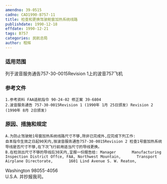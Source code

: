 ```yaml
---
amendno: 39-0515  
cadno: CAD1990-B757-11  
title: 检查和更换驾驶舱窗加热系统线路  
publishdate: 1990-12-18  
effdate: 1990-12-21  
tags: B757  
categories: 民航总局  
author: 程辉  
---
```

  
### 适用范围  
列于波音服务通告757-30-0015Revision 1上的波音757飞机  
  
<!--more-->  
### 参考文件  
    1.参考资料 FAA适航指令 90-24-02 修正案 39-6804  
    2.波音服务通告 757-30-0015Revision 1 (1990年 1月 25日颁发) Revision 2 (1990年 8月 2日颁发)  
  
### 原因、措施和规定  
    A.为防止驾驶舱1号窗加热系统线路尺寸不够,除非已完成外,应完成下列工作:  
    自本指令生效之日起90天内,按波音服务通告757-30-0015Revision 2 检查1号窗加热系统导线是否尺寸不够,在下次飞行前用适当尺寸的导线更换。  
    B.在检测出尺寸不够的导线后30天内,呈报一份报告给: Manager       Manufacturing Inspection District Offce, FAA, Northwest Mountain,       Transport Airplane Directorate,       1601 Lind Avenue S. W. Reaton,  
      
Washington 98055-4056  
U.S.A.     并抄报我司。  
